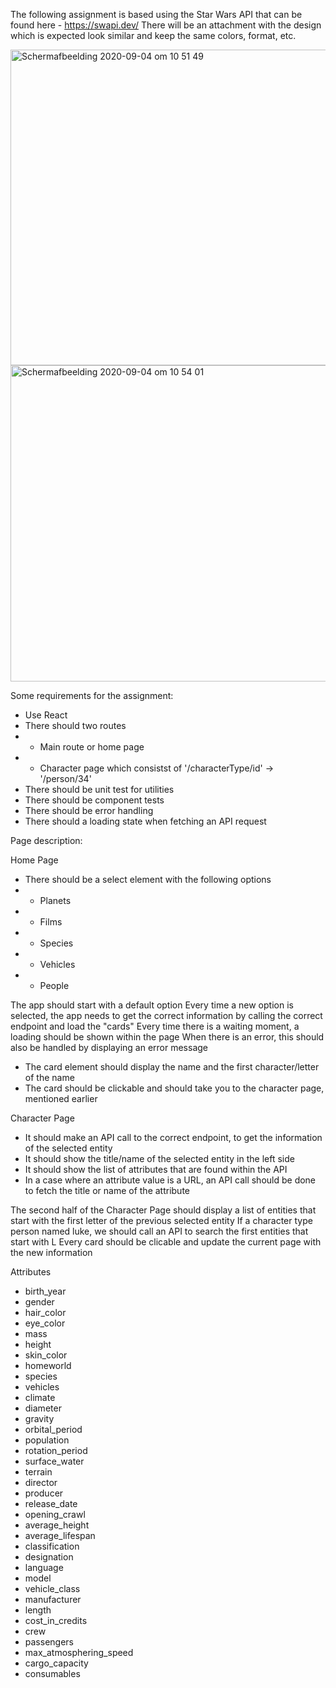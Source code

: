 The following assignment is based using the Star Wars API that can be found here - https://swapi.dev/
There will be an attachment with the design which is expected look similar and keep the same colors, format, etc.



<img width="505" alt="Schermafbeelding 2020-09-04 om 10 51 49" src="https://user-images.githubusercontent.com/43657951/94433805-24906900-0199-11eb-98a6-f23e8ca01c40.png">
<img width="506" alt="Schermafbeelding 2020-09-04 om 10 54 01" src="https://user-images.githubusercontent.com/43657951/94433814-265a2c80-0199-11eb-8e86-00b50e7fedec.png">



Some requirements for the assignment:

- Use React
- There should two routes
- - Main route or home page
- - Character page which consistst of '/characterType/id' -> '/person/34'
- There should be unit test for utilities
- There should be component tests
- There should be error handling
- There should a loading state when fetching an API request

Page description:

Home Page

- There should be a select element with the following options 
- - Planets
- - Films
- - Species
- - Vehicles
- - People

The app should start with a default option
Every time a new option is selected, the app needs to get the correct information by
calling the correct endpoint and load the "cards"
Every time there is a waiting moment, a loading should be shown within the page
When there is an error, this should also be handled by displaying an error message

- The card element should display the name and the first character/letter of the name
- The card should be clickable and should take you to the character page, mentioned earlier

Character Page

- It should make an API call to the correct endpoint, to get the information of the selected entity
- It should show the title/name of the selected entity in the left side
- It should show the list of attributes that are found within the API
- In a case where an attribute value is a URL, an API call should be done to fetch the title 
or name of the attribute

The second half of the Character Page should display a list of entities that start with the first letter
of the previous selected entity
If a character type person named luke, we should call an API to search the first entities that start with L
Every card should be clicable and update the current page with the new information

Attributes

- birth_year
- gender
- hair_color
- eye_color
- mass
- height
- skin_color
- homeworld
- species
- vehicles
- climate
- diameter
- gravity
- orbital_period
- population
- rotation_period
- surface_water
- terrain
- director
- producer
- release_date
- opening_crawl
- average_height
- average_lifespan
- classification
- designation
- language
- model
- vehicle_class
- manufacturer
- length
- cost_in_credits
- crew
- passengers
- max_atmosphering_speed
- cargo_capacity
- consumables
